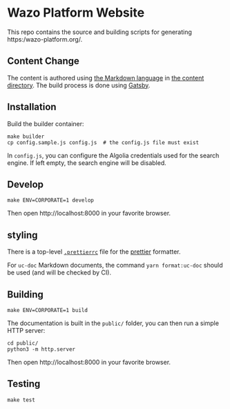 # Wazo Platform Website

This repo contains the source and building scripts for generating https:/wazo-platform.org/.

## Content Change

The content is authored using [the Markdown language](https://en.wikipedia.org/wiki/Markdown) in [the content
directory](content). The build process is done using [Gatsby](https://www.gatsbyjs.org/).

## Installation

Build the builder container:

```shell
make builder
cp config.sample.js config.js  # the config.js file must exist
```

In `config.js`, you can configure the Algolia credentials used for the search engine. If left empty, the search engine will be disabled.

## Develop

```shell
make ENV=CORPORATE=1 develop
```

Then open http://localhost:8000 in your favorite browser.

## styling

There is a top-level [`.prettierrc`](/.prettierrc) file for the [prettier](https://github.com/prettier/prettier) formatter.

For `uc-doc` Markdown documents, the command `yarn format:uc-doc` should be used (and will be checked by CI).

## Building

```shell
make ENV=CORPORATE=1 build
```

The documentation is built in the `public/` folder, you can then run a simple HTTP server:

```shell
cd public/
python3 -m http.server
```

Then open http://localhost:8000 in your favorite browser.

## Testing

```shell
make test
```
